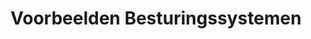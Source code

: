 ---
layout: layout-post
title:  "Voorbeelden Besturingssystemen"
permalink: /VoorbeeldenBesturingssystemen/
tag: BS
---